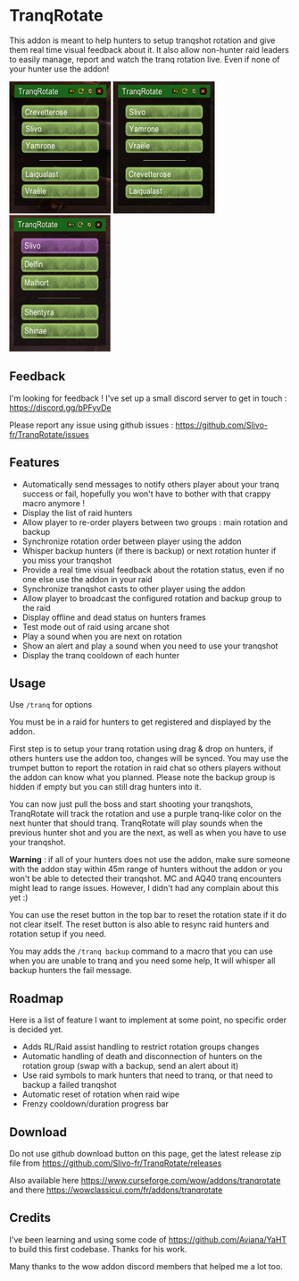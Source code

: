 # TranqRotate

This addon is meant to help hunters to setup tranqshot rotation and give them real time visual feedback about it.
It also allow non-hunter raid leaders to easily manage, report and watch the tranq rotation live. 
Even if none of your hunter use the addon! 

![Screenshot](docs/screenshots/screenshot.png "ui") ![Screenshot](docs/screenshots/drag.gif "ui")  ![Screenshot](docs/screenshots/rotation.gif "ui")

## Feedback

I'm looking for feedback ! I've set up a small discord server to get in touch : https://discord.gg/bPFyvDe
 
Please report any issue using github issues : https://github.com/Slivo-fr/TranqRotate/issues

## Features

- Automatically send messages to notify others player about your tranq success or fail, hopefully you won't have to bother with that crappy macro anymore !
- Display the list of raid hunters
- Allow player to re-order players between two groups : main rotation and backup
- Synchronize rotation order between player using the addon
- Whisper backup hunters (if there is backup) or next rotation hunter if you miss your tranqshot
- Provide a real time visual feedback about the rotation status, even if no one else use the addon in your raid
- Synchronize tranqshot casts to other player using the addon
- Allow player to broadcast the configured rotation and backup group to the raid
- Display offline and dead status on hunters frames
- Test mode out of raid using arcane shot
- Play a sound when you are next on rotation
- Show an alert and play a sound when you need to use your tranqshot
- Display the tranq cooldown of each hunter

## Usage
 
Use `/tranq` for options

You must be in a raid for hunters to get registered and displayed by the addon.

First step is to setup your tranq rotation using drag & drop on hunters, if others hunters use the addon too, changes will be synced. 
You may use the trumpet button to report the rotation in raid chat so others players without the addon can know what you planned. 
Please note the backup group is hidden if empty but you can still drag hunters into it.

You can now just pull the boss and start shooting your tranqshots, TranqRotate will track the rotation and use a purple tranq-like color on the next hunter that should tranq. TranqRotate will play sounds when the previous hunter shot and you are the next, as well as when you have to use your tranqshot.

**Warning** : if all of your hunters does not use the addon, make sure someone with the addon stay within 45m range of hunters without the addon or you won't be able to detected their tranqshot. MC and AQ40 tranq encounters might lead to range issues. However, I didn't had any complain about this yet  :) 

You can use the reset button in the top bar to reset the rotation state if it do not clear itself.
The reset button is also able to resync raid hunters and rotation setup if you need.

You may adds the `/tranq backup` command to a macro that you can use when you are unable to tranq and you need some help,
It will whisper all backup hunters the fail message.

## Roadmap

Here is a list of feature I want to implement at some point, no specific order is decided yet.

- Adds RL/Raid assist handling to restrict rotation groups changes
- Automatic handling of death and disconnection of hunters on the rotation group (swap with a backup, send an alert about it)
- Use raid symbols to mark hunters that need to tranq, or that need to backup a failed tranqshot
- Automatic reset of rotation when raid wipe
- Frenzy cooldown/duration progress bar

## Download

Do not use github download button on this page, get the latest release zip file from https://github.com/Slivo-fr/TranqRotate/releases

Also available here https://www.curseforge.com/wow/addons/tranqrotate and there https://wowclassicui.com/fr/addons/tranqrotate

## Credits

I've been learning and using some code of https://github.com/Aviana/YaHT to build this first codebase. Thanks for his work.

Many thanks to the wow addon discord members that helped me a lot too.
